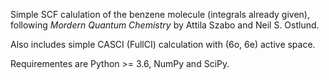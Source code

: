 Simple SCF calulation of the benzene molecule (integrals already given), following *Mordern Quantum Chemistry* by Attila Szabo and Neil S. Ostlund.

Also includes simple CASCI (FullCI) calculation with (6o, 6e) active space.

Requirementes are Python >= 3.6, NumPy and SciPy.
